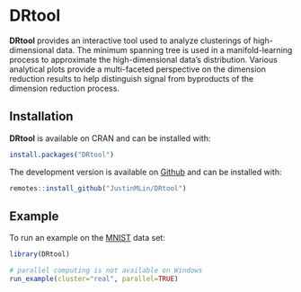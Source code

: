 
<!-- README.md is generated from README.Rmd. Please edit that file -->

# DRtool

<!-- badges: start -->
<!-- badges: end -->

**DRtool** provides an interactive tool used to analyze clusterings of
high-dimensional data. The minimum spanning tree is used in a
manifold-learning process to approximate the high-dimensional data’s
distribution. Various analytical plots provide a multi-faceted
perspective on the dimension reduction results to help distinguish
signal from byproducts of the dimension reduction process.

## Installation

**DRtool** is available on CRAN and can be installed with:

``` r
install.packages("DRtool")
```

The development version is available on
[Github](https://github.com/JustinMLin/DRtool) and can be installed
with:

``` r
remotes::install_github("JustinMLin/DRtool")
```

## Example

To run an example on the
[MNIST](https://en.wikipedia.org/wiki/MNIST_database) data set:

``` r
library(DRtool)

# parallel computing is not available on Windows
run_example(cluster="real", parallel=TRUE)
```
